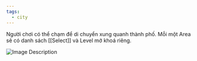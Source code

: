 ```yaml
---
tags:
  - city
---
```

Người chơi có thể chạm để di chuyển xung quanh thành phố.
Mỗi một Area sẽ có danh sách [[Select]] và Level mở khoá riêng.

![Image Description](20241101012006.png)


